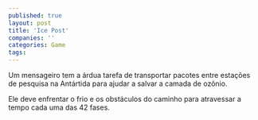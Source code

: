 ```yaml
---
published: true
layout: post
title: 'Ice Post'
companies: ''
categories: Game
tags: 
---
```

Um mensageiro tem a árdua tarefa de transportar pacotes entre estações de pesquisa na Antártida para ajudar a salvar a camada de ozônio.

Ele deve enfrentar o frio e os obstáculos do caminho para atravessar a tempo cada uma das 42 fases.


